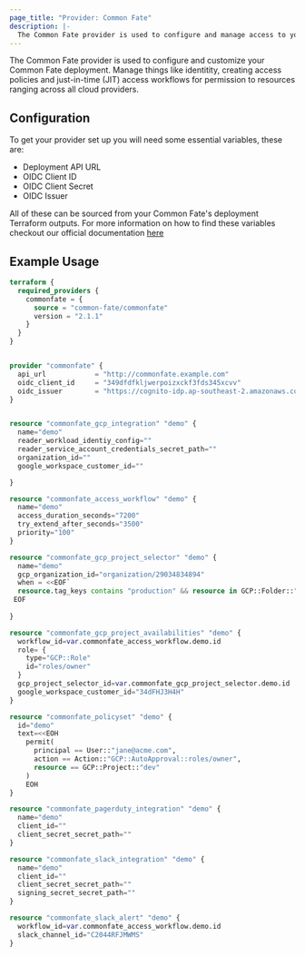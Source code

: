 ```yaml
---
page_title: "Provider: Common Fate"
description: |-
  The Common Fate provider is used to configure and manage access to your cloud.
---
```


The Common Fate provider is used to configure and customize your Common Fate deployment. 
Manage things like identitity, creating access policies and just-in-time (JIT) access workflows for permission to resources ranging across all cloud providers.

## Configuration

To get your provider set up you will need some essential variables, these are:
- Deployment API URL
- OIDC Client ID
- OIDC Client Secret
- OIDC Issuer

All of these can be sourced from your Common Fate's deployment Terraform outputs.
For more information on how to find these variables checkout our official documentation [here](https://enterprise.docs.commonfate.io/deploy)


## Example Usage

```terraform
terraform {
  required_providers {
    commonfate = {
      source = "common-fate/commonfate"
      version = "2.1.1"
    }
  }
}


provider "commonfate" {
  api_url            = "http://commonfate.example.com"
  oidc_client_id     = "349dfdfkljwerpoizxckf3fds345xcvv"
  oidc_issuer        = "https://cognito-idp.ap-southeast-2.amazonaws.com/ap-southeast-2_jieDxjtS"
}


resource "commonfate_gcp_integration" "demo" {
  name="demo"
  reader_workload_identiy_config=""
  reader_service_account_credentials_secret_path=""
  organization_id=""
  google_workspace_customer_id=""

}

resource "commonfate_access_workflow" "demo" {
  name="demo"
  access_duration_seconds="7200"
  try_extend_after_seconds="3500"
  priority="100"
}

resource "commonfate_gcp_project_selector" "demo" {
  name="demo"
  gcp_organization_id="organization/29034834894"
  when = <<EOF`
  resource.tag_keys contains "production" && resource in GCP::Folder::"folders/342982723"
 EOF
  
}

resource "commonfate_gcp_project_availabilities" "demo" {
  workflow_id=var.commonfate_access_workflow.demo.id
  role= {
    type="GCP::Role"
    id="roles/owner"
  }
  gcp_project_selector_id=var.commonfate_gcp_project_selector.demo.id
  google_workspace_customer_id="34dFHJ3H4H"
}

resource "commonfate_policyset" "demo" {
  id="demo"
  text=<<EOH
    permit(
      principal == User::"jane@acme.com",
      action == Action::"GCP::AutoApproval::roles/owner",
      resource == GCP::Project::"dev"
    )
    EOH
}

resource "commonfate_pagerduty_integration" "demo" {
  name="demo"
  client_id=""
  client_secret_secret_path=""
}

resource "commonfate_slack_integration" "demo" {
  name="demo"
  client_id=""
  client_secret_secret_path=""
  signing_secret_secret_path=""
}

resource "commonfate_slack_alert" "demo" {
  workflow_id=var.commonfate_access_workflow.demo.id
  slack_channel_id="C2044RFJMWMS"
}

```

